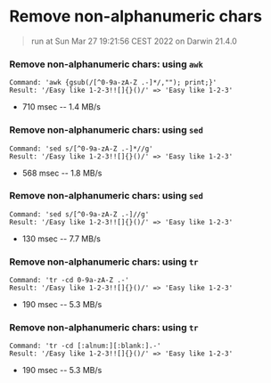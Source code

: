 # Remove non-alphanumeric chars
 
> run at Sun Mar 27 19:21:56 CEST 2022 on Darwin 21.4.0
 
### Remove non-alphanumeric chars: using `awk`
```
Command: 'awk {gsub(/[^0-9a-zA-Z .-]*/,""); print;}'
Result: '/Easy like 1-2-3!![]{}()/' => 'Easy like 1-2-3'
```
* 710 msec -- 1.4 MB/s
 
### Remove non-alphanumeric chars: using `sed`
```
Command: 'sed s/[^0-9a-zA-Z .-]*//g'
Result: '/Easy like 1-2-3!![]{}()/' => 'Easy like 1-2-3'
```
* 568 msec -- 1.8 MB/s
 
### Remove non-alphanumeric chars: using `sed`
```
Command: 'sed s/[^0-9a-zA-Z .-]//g'
Result: '/Easy like 1-2-3!![]{}()/' => 'Easy like 1-2-3'
```
* 130 msec -- 7.7 MB/s
 
### Remove non-alphanumeric chars: using `tr`
```
Command: 'tr -cd 0-9a-zA-Z .-'
Result: '/Easy like 1-2-3!![]{}()/' => 'Easy like 1-2-3'
```
* 190 msec -- 5.3 MB/s
 
### Remove non-alphanumeric chars: using `tr`
```
Command: 'tr -cd [:alnum:][:blank:].-'
Result: '/Easy like 1-2-3!![]{}()/' => 'Easy like 1-2-3'
```
* 190 msec -- 5.3 MB/s
 
